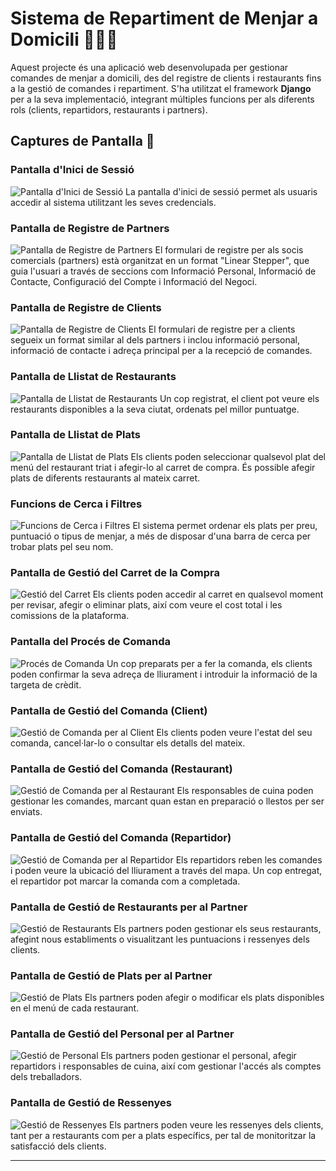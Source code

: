 # Sistema de Repartiment de Menjar a Domicili 🍔🚴‍♂️

Aquest projecte és una aplicació web desenvolupada per gestionar comandes de menjar a domicili, des del registre de clients i restaurants fins a la gestió de comandes i repartiment. S'ha utilitzat el framework **Django** per a la seva implementació, integrant múltiples funcions per als diferents rols (clients, repartidors, restaurants i partners).

## Captures de Pantalla 📸

### Pantalla d'Inici de Sessió
![Pantalla d'Inici de Sessió](./images/inici_sessio.png)
La pantalla d'inici de sessió permet als usuaris accedir al sistema utilitzant les seves credencials.

### Pantalla de Registre de Partners
![Pantalla de Registre de Partners](./images/registre_partners.png)
El formulari de registre per als socis comercials (partners) està organitzat en un format "Linear Stepper", que guia l'usuari a través de seccions com Informació Personal, Informació de Contacte, Configuració del Compte i Informació del Negoci.

### Pantalla de Registre de Clients
![Pantalla de Registre de Clients](./images/registre_clients.png)
El formulari de registre per a clients segueix un format similar al dels partners i inclou informació personal, informació de contacte i adreça principal per a la recepció de comandes.

### Pantalla de Llistat de Restaurants
![Pantalla de Llistat de Restaurants](./images/llistat_restaurants.png)
Un cop registrat, el client pot veure els restaurants disponibles a la seva ciutat, ordenats pel millor puntuatge.

### Pantalla de Llistat de Plats
![Pantalla de Llistat de Plats](./images/llistat_plats.png)
Els clients poden seleccionar qualsevol plat del menú del restaurant triat i afegir-lo al carret de compra. És possible afegir plats de diferents restaurants al mateix carret.

### Funcions de Cerca i Filtres
![Funcions de Cerca i Filtres](./images/cerca_i_filtres.png)
El sistema permet ordenar els plats per preu, puntuació o tipus de menjar, a més de disposar d'una barra de cerca per trobar plats pel seu nom.

### Pantalla de Gestió del Carret de la Compra
![Gestió del Carret](./images/gestio_carret.png)
Els clients poden accedir al carret en qualsevol moment per revisar, afegir o eliminar plats, així com veure el cost total i les comissions de la plataforma.

### Pantalla del Procés de Comanda
![Procés de Comanda](./images/proces_comanda.png)
Un cop preparats per a fer la comanda, els clients poden confirmar la seva adreça de lliurament i introduir la informació de la targeta de crèdit.

### Pantalla de Gestió del Comanda (Client)
![Gestió de Comanda per al Client](./images/gestio_comanda_client.png)
Els clients poden veure l'estat del seu comanda, cancel·lar-lo o consultar els detalls del mateix.

### Pantalla de Gestió del Comanda (Restaurant)
![Gestió de Comanda per al Restaurant](./images/gestio_comanda_restaurant.png)
Els responsables de cuina poden gestionar les comandes, marcant quan estan en preparació o llestos per ser enviats.

### Pantalla de Gestió del Comanda (Repartidor)
![Gestió de Comanda per al Repartidor](./images/gestio_comanda_repartidor.png)
Els repartidors reben les comandes i poden veure la ubicació del lliurament a través del mapa. Un cop entregat, el repartidor pot marcar la comanda com a completada.

### Pantalla de Gestió de Restaurants per al Partner
![Gestió de Restaurants](./images/gestio_restaurants_partner.png)
Els partners poden gestionar els seus restaurants, afegint nous establiments o visualitzant les puntuacions i ressenyes dels clients.

### Pantalla de Gestió de Plats per al Partner
![Gestió de Plats](./images/gestio_plats_partner.png)
Els partners poden afegir o modificar els plats disponibles en el menú de cada restaurant.

### Pantalla de Gestió del Personal per al Partner
![Gestió de Personal](./images/gestio_personal_partner.png)
Els partners poden gestionar el personal, afegir repartidors i responsables de cuina, així com gestionar l'accés als comptes dels treballadors.

### Pantalla de Gestió de Ressenyes
![Gestió de Ressenyes](./images/gestio_ressenyes_partner.png)
Els partners poden veure les ressenyes dels clients, tant per a restaurants com per a plats específics, per tal de monitoritzar la satisfacció dels clients.

---
